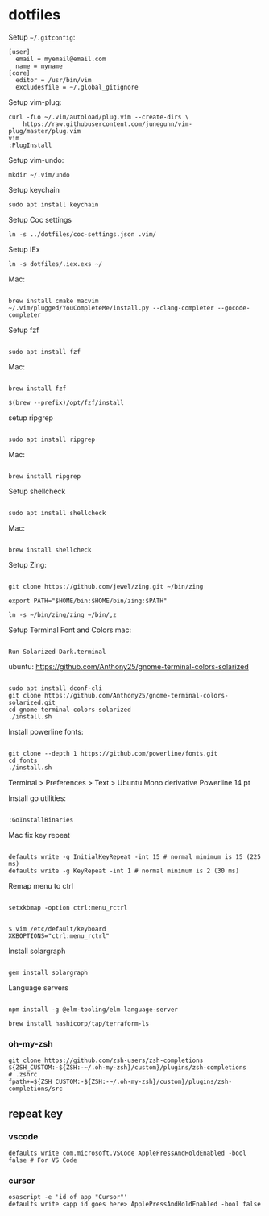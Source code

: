 # dotfiles

Setup `~/.gitconfig`:

```
[user]
  email = myemail@email.com
  name = myname
[core]
  editor = /usr/bin/vim
  excludesfile = ~/.global_gitignore
```

Setup vim-plug:

```
curl -fLo ~/.vim/autoload/plug.vim --create-dirs \
    https://raw.githubusercontent.com/junegunn/vim-plug/master/plug.vim
vim
:PlugInstall
```

Setup vim-undo:

```
mkdir ~/.vim/undo
```

Setup keychain

```
sudo apt install keychain
```

Setup Coc settings

```
ln -s ../dotfiles/coc-settings.json .vim/
```

Setup IEx

```
ln -s dotfiles/.iex.exs ~/
```

Mac:

```

brew install cmake macvim
~/.vim/plugged/YouCompleteMe/install.py --clang-completer --gocode-completer

```

Setup fzf

```

sudo apt install fzf

```

Mac:

```

brew install fzf

$(brew --prefix)/opt/fzf/install
```

setup ripgrep

```

sudo apt install ripgrep

```

Mac:

```

brew install ripgrep

```

Setup shellcheck

```

sudo apt install shellcheck

```

Mac:

```

brew install shellcheck

```

Setup Zing:

```

git clone https://github.com/jewel/zing.git ~/bin/zing

export PATH="$HOME/bin:$HOME/bin/zing:$PATH"

ln -s ~/bin/zing/zing ~/bin/,z

```

Setup Terminal Font and Colors
mac:

```

Run Solarized Dark.terminal

```

ubuntu:
https://github.com/Anthony25/gnome-terminal-colors-solarized

```

sudo apt install dconf-cli
git clone https://github.com/Anthony25/gnome-terminal-colors-solarized.git
cd gnome-terminal-colors-solarized
./install.sh

```

Install powerline fonts:

```

git clone --depth 1 https://github.com/powerline/fonts.git
cd fonts
./install.sh

```

Terminal > Preferences > Text > Ubuntu Mono derivative Powerline 14 pt

Install go utilities:

```

:GoInstallBinaries

```

Mac fix key repeat

```

defaults write -g InitialKeyRepeat -int 15 # normal minimum is 15 (225 ms)
defaults write -g KeyRepeat -int 1 # normal minimum is 2 (30 ms)

```

Remap menu to ctrl

```

setxkbmap -option ctrl:menu_rctrl

```

```

$ vim /etc/default/keyboard
XKBOPTIONS="ctrl:menu_rctrl"

```

Install solargraph

```

gem install solargraph

```

Language servers

```

npm install -g @elm-tooling/elm-language-server

```

```
brew install hashicorp/tap/terraform-ls
```

### oh-my-zsh

```
git clone https://github.com/zsh-users/zsh-completions ${ZSH_CUSTOM:-${ZSH:-~/.oh-my-zsh}/custom}/plugins/zsh-completions
# .zshrc
fpath+=${ZSH_CUSTOM:-${ZSH:-~/.oh-my-zsh}/custom}/plugins/zsh-completions/src
```

## repeat key

### vscode

```
defaults write com.microsoft.VSCode ApplePressAndHoldEnabled -bool false # For VS Code
```

### cursor

```
osascript -e 'id of app "Cursor"'
defaults write <app id goes here> ApplePressAndHoldEnabled -bool false
```

```

```
